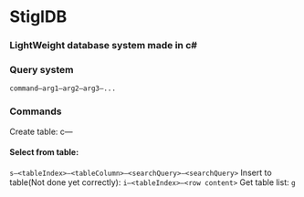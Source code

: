 # StiglDB

### LightWeight database system made in c#


### Query system
`command—arg1—arg2—arg3—...`


### Commands

Create table:  c—<tableName>
#### Select from table:
`s—<tableIndex>—<tableColumn>—<searchQuery>—<searchQuery>`
Insert to table(Not done yet correctly):
`i—<tableIndex>—<row content>`
Get table list:
`g`
